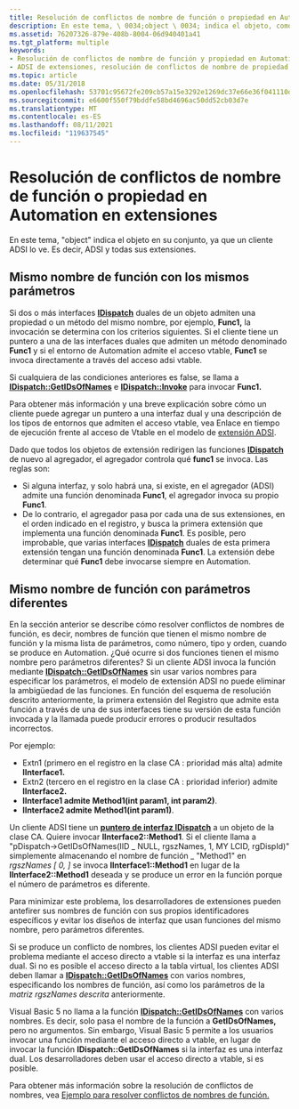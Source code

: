 ```yaml
---
title: Resolución de conflictos de nombre de función o propiedad en Automation en extensiones
description: En este tema, \ 0034;object \ 0034; indica el objeto, como un todo, como un cliente ADSI lo ve. Es decir, ADSI y todas sus extensiones.
ms.assetid: 76207326-879e-408b-8004-06d940401a41
ms.tgt_platform: multiple
keywords:
- Resolución de conflictos de nombre de función y propiedad en Automation en extensiones
- ADSI de extensiones, resolución de conflictos de nombre de propiedad y función en Automation
ms.topic: article
ms.date: 05/31/2018
ms.openlocfilehash: 53701c95672fe209cb57a15e3292e1269dc37e66e36f041110dd502f8a8a1486
ms.sourcegitcommit: e6600f550f79bddfe58bd4696ac50dd52cb03d7e
ms.translationtype: MT
ms.contentlocale: es-ES
ms.lasthandoff: 08/11/2021
ms.locfileid: "119637545"
---
```

# <a name="resolution-of-functionproperty-name-conflicts-in-automation-in-extensions"></a>Resolución de conflictos de nombre de función o propiedad en Automation en extensiones

En este tema, "object" indica el objeto en su conjunto, ya que un cliente ADSI lo ve. Es decir, ADSI y todas sus extensiones.

## <a name="same-function-name-with-the-same-parameters"></a>Mismo nombre de función con los mismos parámetros

Si dos o más interfaces [**IDispatch**](/windows/win32/api/oaidl/nn-oaidl-idispatch) duales de un objeto admiten una propiedad o un método del mismo nombre, por ejemplo, **Func1,** la invocación se determina con los criterios siguientes. Si el cliente tiene un puntero a una de las interfaces duales que admiten un método denominado **Func1** y si el entorno de Automation admite el acceso vtable, **Func1** se invoca directamente a través del acceso adsi vtable.

Si cualquiera de las condiciones anteriores es false, se llama a [**IDispatch::GetIDsOfNames**](/windows/win32/api/oaidl/nf-oaidl-idispatch-getidsofnames) e [**IDispatch::Invoke**](/windows/win32/api/oaidl/nf-oaidl-idispatch-invoke) para invocar **Func1.**

Para obtener más información y una breve explicación sobre cómo un cliente puede agregar un puntero a una interfaz dual y una descripción de los tipos de entornos que admiten el acceso vtable, vea Enlace en tiempo de ejecución frente al acceso de Vtable en el modelo de [extensión ADSI](late-binding-vs--vtable-access-in-the-adsi-extension-model.md).

Dado que todos los objetos de extensión redirigen las funciones [**IDispatch**](/windows/win32/api/oaidl/nn-oaidl-idispatch) de nuevo al agregador, el agregador controla qué **func1** se invoca. Las reglas son:

-   Si alguna interfaz, y solo habrá una, si existe, en el agregador (ADSI) admite una función denominada **Func1**, el agregador invoca su propio **Func1**.
-   De lo contrario, el agregador pasa por cada una de sus extensiones, en el orden indicado en el registro, y busca la primera extensión que implementa una función denominada **Func1**. Es posible, pero improbable, que varias interfaces [**IDispatch**](/windows/win32/api/oaidl/nn-oaidl-idispatch) duales de esta primera extensión tengan una función denominada **Func1**. La extensión debe determinar qué **Func1** debe invocarse siempre en Automation.

## <a name="same-function-name-with-different-parameters"></a>Mismo nombre de función con parámetros diferentes

En la sección anterior se describe cómo resolver conflictos de nombres de función, es decir, nombres de función que tienen el mismo nombre de función y la misma lista de parámetros, como número, tipo y orden, cuando se produce en Automation. ¿Qué ocurre si dos funciones tienen el mismo nombre pero parámetros diferentes? Si un cliente ADSI invoca la función mediante [**IDispatch::GetIDsOfNames**](/windows/win32/api/oaidl/nf-oaidl-idispatch-getidsofnames) sin usar varios nombres para especificar los parámetros, el modelo de extensión ADSI no puede eliminar la ambigüedad de las funciones. En función del esquema de resolución descrito anteriormente, la primera extensión del Registro que admite esta función a través de una de sus interfaces tiene su versión de esta función invocada y la llamada puede producir errores o producir resultados incorrectos.

Por ejemplo:

-   Extn1 (primero en el registro en la clase CA : prioridad más alta) admite **IInterface1.**
-   Extn2 (tercero en el registro en la clase CA : prioridad inferior) admite **IInterface2.**
-   **IInterface1 admite** **Method1(int param1, int param2)**.
-   **IInterface2 admite** **Method1(int param1)**.

Un cliente ADSI tiene un [**puntero de interfaz IDispatch**](/windows/win32/api/oaidl/nn-oaidl-idispatch) a un objeto de la clase CA. Quiere invocar **IInterface2::Method1**. Si el cliente llama a "pDispatch->GetIDsOfNames(IID \_ NULL, rgszNames, 1, MY LCID, rgDispId)" simplemente almacenando el nombre de función \_ "Method1" en *rgszNames \[ 0, \]* se invoca **IInterface1::Method1** en lugar de la **IInterface2::Method1** deseada y se produce un error en la función porque el número de parámetros es diferente.

Para minimizar este problema, los desarrolladores de extensiones pueden antefirer sus nombres de función con sus propios identificadores específicos y evitar los diseños de interfaz que usan funciones del mismo nombre, pero parámetros diferentes.

Si se produce un conflicto de nombres, los clientes ADSI pueden evitar el problema mediante el acceso directo a vtable si la interfaz es una interfaz dual. Si no es posible el acceso directo a la tabla virtual, los clientes ADSI deben llamar a [**IDispatch::GetIDsOfNames**](/windows/win32/api/oaidl/nf-oaidl-idispatch-getidsofnames) con varios nombres, especificando los nombres de función, así como los parámetros de la *matriz rgszNames descrita* anteriormente.

Visual Basic 5 no llama a la función [**IDispatch::GetIDsOfNames**](/windows/win32/api/oaidl/nf-oaidl-idispatch-getidsofnames) con varios nombres. Es decir, solo pasa el nombre de la función a **GetIDsOfNames,** pero no argumentos. Sin embargo, Visual Basic 5 permite a los usuarios invocar una función mediante el acceso directo a vtable, en lugar de invocar la función **IDispatch::GetIDsOfNames** si la interfaz es una interfaz dual. Los desarrolladores deben usar el acceso directo a vtable, si es posible.

Para obtener más información sobre la resolución de conflictos de nombres, vea [Ejemplo para resolver conflictos de nombres de función.](example-for-resolving-function-name-conflicts.md)

 

 